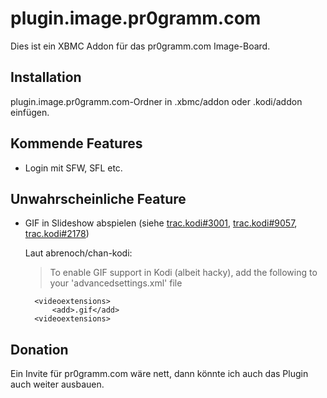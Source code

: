 # plugin.image.pr0gramm.com
Dies ist ein XBMC Addon für das pr0gramm.com Image-Board. 

## Installation
plugin.image.pr0gramm.com-Ordner in .xbmc/addon oder .kodi/addon einfügen.

## Kommende Features
- Login mit SFW, SFL etc.

## Unwahrscheinliche Feature
- GIF in Slideshow abspielen (siehe [trac.kodi#3001][trac1], [trac.kodi#9057][trac2], [trac.kodi#2178][trac3])
     
    Laut abrenoch/chan-kodi:
    >
    >To enable GIF support in Kodi (albeit hacky), add the following to your 'advancedsettings.xml' file
    >
        <videoextensions>
            <add>.gif</add>
        <videoextensions>

## Donation
Ein Invite für pr0gramm.com wäre nett, dann könnte ich auch das Plugin auch weiter ausbauen.

[trac1]: http://trac.kodi.tv/ticket/3001
[trac2]: http://trac.kodi.tv/ticket/9057
[trac3]: http://trac.kodi.tv/ticket/2178
